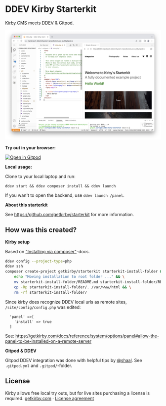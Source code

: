 
# DDEV Kirby Starterkit

[Kirby CMS](https://getkirby.com/) meets [DDEV](https://ddev.readthedocs.io/en/stable/) & [Gitpod](https://gitpod.io/).

![Screenshot kirby starterkit in Gitpod interface](.screenshots/kirby_gitpod_ddev.jpg)

**Try out in your browser:**

[![Open in Gitpod](https://gitpod.io/button/open-in-gitpod.svg)](https://gitpod.io/#https://github.com/mandrasch/ddev-kirby-starterkit/)

**Local usage:**

Clone to your local laptop and run:

```
ddev start && ddev composer install && ddev launch
```

If you wan't to open the backend, use `ddev launch /panel`.

**About this starterkit**

See https://github.com/getkirby/starterkit for more information.

## How was this created?

**Kirby setup**

Based on ["Installing via composer"](https://getkirby.com/docs/cookbook/setup/composer#installing-composer)-docs.

```bash
ddev config --project-type=php
ddev ssh
composer create-project getkirby/starterkit starterkit-install-folder && \
    echo "Moving installation to root folder ..." && \
    mv starterkit-install-folder/README.md starterkit-install-folder/README_kirby.md && \
    cp -Rp starterkit-install-folder/. /var/www/html && \
    rm -rf starterkit-install-folder/
```

Since kirby does recognize DDEV local urls as remote sites, `/site/config/config.php` was edited:

```
  'panel' =>[
    'install' => true
  ]
```

See: https://getkirby.com/docs/reference/system/options/panel#allow-the-panel-to-be-installed-on-a-remote-server

**Gitpod & DDEV**

Gitpod DDEV integration was done with helpful tips by [@shaal](https://github.com/shaal). See `.gitpod.yml` and `.gitpod/`-folder.

## License

Kirby allows free local try outs, but for live sites purchasing a license is required.
[getkirby.com](https://getkirby.com) · [License agreement](https://getkirby.com/license)
